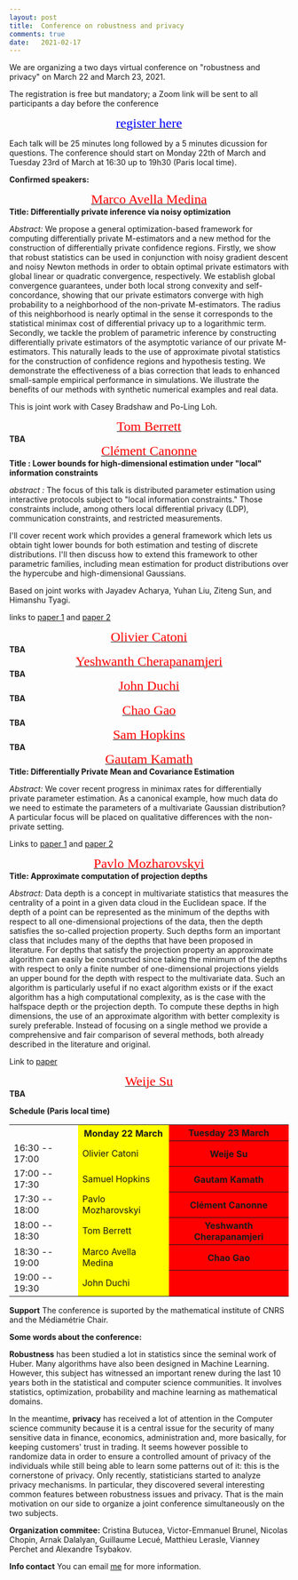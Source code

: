 ```yaml
---
layout: post
title:  Conference on robustness and privacy
comments: true
date:   2021-02-17
---
```


We are organizing a two days virtual conference on "robustness and privacy" on March 22 and March 23, 2021.   

The registration is free but mandatory; a Zoom link will be sent to all participants a day before the conference

[<center><font face="verdana" size='5' color='blue'> register here </font></center>](https://docs.google.com/forms/d/e/1FAIpQLSf_yZApHaZVZ791DXR-sAP--R_bnkeJ6EEKr_F0qNDrWFmUiw/viewform?vc=0&c=0&w=1&flr=0&usp=mail_form_link)




Each talk will be 25 minutes long followed by a 5 minutes dicussion for questions. The conference should start on Monday 22th of March and Tuesday 23rd of March at 16:30 up to 19h30 (Paris local time).


**Confirmed speakers:**



[<center><font face="verdana" size='5' color='red'> Marco Avella Medina </font></center>](https://sites.google.com/site/marcoavellamedina/home)
**Title: Differentially private inference via noisy optimization**

*Abstract:* We propose a general optimization-based framework for computing differentially private M-estimators and  a new method for the construction of differentially private confidence regions. Firstly, we show that robust statistics can be used in conjunction with noisy gradient descent and noisy Newton methods in order to obtain optimal private estimators with global linear or quadratic convergence, respectively. We establish global convergence guarantees, under both local strong convexity and self-concordance, showing that our private estimators converge with high probability to a neighborhood of the non-private M-estimators. The radius of this neighborhood is nearly optimal in the sense it corresponds to the statistical minimax cost of differential privacy up to a logarithmic term. Secondly, we tackle the problem of parametric inference by constructing differentially private estimators of the asymptotic variance of our private M-estimators. This naturally leads to the use of approximate pivotal statistics for the construction of confidence regions and hypothesis testing. We demonstrate the effectiveness of a bias correction that leads to enhanced small-sample empirical performance in simulations. We illustrate the benefits of our methods with synthetic numerical examples and real data.

This is joint work with Casey Bradshaw and Po-Ling Loh.

[<center><font face="verdana" size='5' color='red'> Tom Berrett </font></center>](https://thomasberrett.github.io) 
**TBA**
[<center><font face="verdana" size='5' color='red'> Clément Canonne </font></center>](https://ccanonne.github.io)
**Title : Lower bounds for high-dimensional estimation under "local" information constraints**

*abstract :* The focus of this talk is distributed parameter estimation using
interactive protocols subject to "local information constraints."
Those constraints include, among others local differential privacy
(LDP), communication constraints, and restricted measurements.

I'll cover recent work which provides a general framework which lets
us obtain tight lower bounds for both estimation and testing of
discrete distributions. I'll then discuss how to extend this framework
to other parametric families, including mean estimation for product
distributions over the hypercube and high-dimensional Gaussians.

Based on joint works with Jayadev Acharya, Yuhan Liu, Ziteng Sun, and
Himanshu Tyagi.

links to [paper 1](https://arxiv.org/abs/2007.10976) and [paper 2](https://arxiv.org/abs/2010.06562)


[<center><font face="verdana" size='5' color='red'> Olivier Catoni </font></center>](http://ocatoni.perso.math.cnrs.fr)
**TBA**
[<center><font face="verdana" size='5' color='red'> Yeshwanth Cherapanamjeri </font></center>](https://yeshwanth94.github.io) 
**TBA**
[<center><font face="verdana" size='5' color='red'> John Duchi </font></center>](https://web.stanford.edu/~jduchi/) 
**TBA**
[<center><font face="verdana" size='5' color='red'> Chao Gao </font></center>](https://www.stat.uchicago.edu/~chaogao/) 
**TBA**
[<center><font face="verdana" size='5' color='red'> Sam Hopkins </font></center>](https://www.samuelbhopkins.com) 
**TBA**
[<center><font face="verdana" size='5' color='red'> Gautam Kamath </font></center>](http://www.gautamkamath.com/) 
**Title: Differentially Private Mean and Covariance Estimation**

*Abstract:* We cover recent progress in minimax rates for differentially private parameter estimation. As a canonical example, how much data do we need to estimate the parameters of a multivariate Gaussian distribution? A particular focus will be placed on qualitative differences with the non-private setting.

Links to [paper 1](https://arxiv.org/abs/1805.00216) and [paper 2](https://arxiv.org/abs/2002.09464)

[<center><font face="verdana" size='5' color='red'> Pavlo Mozharovskyi </font></center>](https://perso.telecom-paristech.fr/mozharovskyi/)
**Title: Approximate computation of projection depths**

*Abstract:* Data depth is a concept in multivariate statistics that measures the centrality of a point in a given data cloud in the Euclidean space. If the depth of a point can be represented as the minimum of the depths with respect to all one-dimensional projections of the data, then the depth satisfies the so-called projection property. Such depths form an important class that includes many of the depths that have been proposed in literature. For depths that satisfy the projection property an approximate algorithm can easily be constructed since taking the minimum of the depths with respect to only a finite number of one-dimensional projections yields an upper bound for the depth with respect to the multivariate data. Such an algorithm is particularly useful if no exact algorithm exists or if the exact algorithm has a high computational complexity, as is the case with the halfspace depth or the projection depth. To compute these depths in high dimensions, the use of an approximate algorithm with better complexity is surely preferable. Instead of focusing on a single method we provide a comprehensive and fair comparison of several methods, both already described in the literature and original.

Link to [paper](https://arxiv.org/abs/2007.08016)

[<center><font face="verdana" size='5' color='red'> Weije Su </font></center>](https://statistics.wharton.upenn.edu/profile/suw/) 
**TBA**




<!-- [<center><font face="verdana" size='5' color='red'>  </font></center>]() 
 -->

<!-- Sabato, Gao, Minsker, --> 

<!-- Daniel Kane --> 

<!-- Amandine Dubois -->

**Schedule (Paris local time)**

<center>

<table>
  <tr>
    <th>   </th>
    <th style="background-color: yellow">Monday 22 March</th>
    <th style="background-color: red">Tuesday 23 March</th>
  </tr>
  <tr>
    <td>16:30 -- 17:00</td>
    <td style="background-color: yellow">Olivier Catoni</td>
    <th style="background-color: red">Weije Su</th>
  </tr>
  <tr>
    <td>17:00 -- 17:30</td>
    <td style="background-color: yellow">Samuel Hopkins</td>
    <th style="background-color: red">Gautam Kamath </th>
  </tr>
    <tr>
    <td>17:30 -- 18:00</td>
    <td style="background-color: yellow">Pavlo Mozharovskyi</td>
    <th style="background-color: red">  Clément Canonne </th>
  </tr>
    <tr>
    <td>18:00 -- 18:30</td>
    <td style="background-color: yellow">Tom Berrett </td>
    <th style="background-color: red"> Yeshwanth Cherapanamjeri  </th>
  </tr>
    <tr>
    <td>18:30 -- 19:00</td>
    <td style="background-color: yellow">Marco Avella Medina</td>
    <th style="background-color: red">  Chao Gao </th>
  </tr>
    <tr>
    <td>19:00 -- 19:30</td>
    <td style="background-color: yellow">John Duchi</td>
    <th style="background-color: red">   </th>
  </tr>
</table>


</center>



    

**Support**
The conference is suported by the mathematical institute of CNRS and the Médiamétrie Chair. 

**Some words about the conference:**

**Robustness** has been studied a lot in statistics since the seminal work of Huber. Many algorithms have also been designed in Machine Learning. However, this subject has witnessed an important renew  during the last 10 years both in the statistical and computer science communities. It involves statistics, optimization, probability and machine learning as mathematical domains. 

In the meantime, **privacy** has received a lot of attention in the Computer science community because it is a central issue for the security of many sensitive data in finance, economics, administration and, more basically, for keeping customers' trust in trading. It seems however possible to randomize data in order to ensure a controlled amount of privacy of the individuals while still being able to learn some patterns out of it: this is the cornerstone of privacy. Only  recently, statisticians started to analyze privacy mechanisms. In particular, they discovered several interesting common features between robustness issues and privacy. That is the main motivation on our side to organize a joint conference simultaneously on the two subjects. 

**Organization commitee:**
Cristina Butucea, Victor-Emmanuel Brunel, Nicolas Chopin,  Arnak Dalalyan, Guillaume Lecué, Matthieu Lerasle, Vianney Perchet and Alexandre Tsybakov.

**Info contact** You can email [me](https://lecueguillaume.github.io/about/) for more information.




 